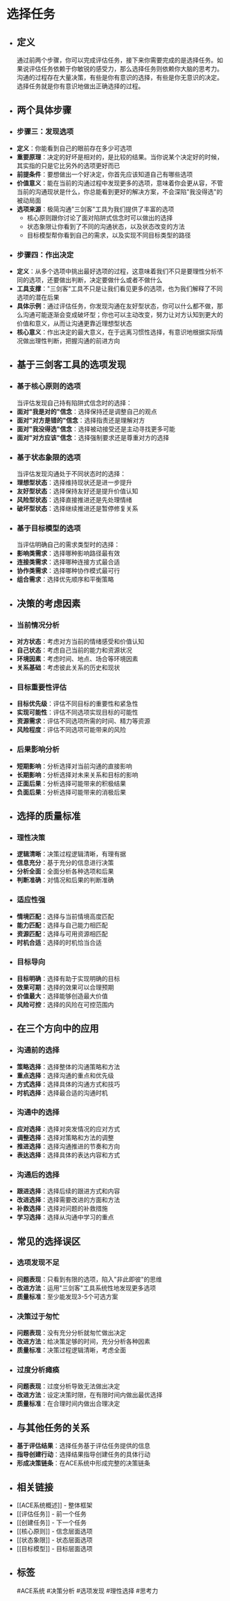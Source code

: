 # 选择任务
- ## 定义
  通过前两个步骤，你可以完成评估任务，接下来你需要完成的是选择任务。如果说评估任务依赖于你敏锐的感受力，那么选择任务则依赖你大脑的思考力。沟通的过程存在大量决策，有些是你有意识的选择，有些是你无意识的决定。选择任务就是你有意识地做出正确选择的过程。
- ## 两个具体步骤
- ### 步骤三：发现选项
- **定义**：你能看到自己的眼前存在多少可选项
- **重要原理**：决定的好坏是相对的，是比较的结果。当你说某个决定好的时候，其实指的只是它比另外的选项更好而已
- **前提条件**：要想做出一个好决定，你首先应该知道自己有哪些选项
- **价值意义**：能在当前的沟通过程中发现更多的选项，意味着你会更从容，不管当前的沟通现状是什么，你总能看到更好的解决方案，不会深陷"我没得选"的被动局面
- **选项来源**：极简沟通"三剑客"工具为我们提供了丰富的选项
	- 核心原则跟你讨论了面对陷阱式信念时可以做出的选择
	- 状态象限让你看到了不同的沟通状态，以及状态改变的方法
	- 目标模型帮你看到自己的需求，以及实现不同目标类型的路径
- ### 步骤四：作出决定
- **定义**：从多个选项中挑出最好选项的过程，这意味着我们不只是要理性分析不同的选项，还要做出判断，决定要做什么或者不做什么
- **工具支撑**："三剑客"工具不只是让我们看见更多的选项，也为我们解释了不同选项的潜在后果
- **具体示例**：通过评估任务，你发现沟通在友好型状态，你可以什么都不做，那么沟通可能逐渐会变成破坏型；你也可以主动改变，努力让对方认知到更大的价值和意义，从而让沟通更靠近理想型状态
- **核心意义**：作出决定的最大意义，在于远离习惯性选择，有意识地根据实际情况做出理性判断，把握沟通的前进方向
- ## 基于三剑客工具的选项发现
- ### 基于核心原则的选项
  当评估发现自己持有陷阱式信念时的选择：
- **面对"我是对的"信念**：选择保持还是调整自己的观点
- **面对"对方是错的"信念**：选择指责还是理解对方
- **面对"我没得选"信念**：选择被动接受还是主动寻找更多可能
- **面对"对方应该"信念**：选择强制要求还是尊重对方的选择
- ### 基于状态象限的选项
  当评估发现沟通处于不同状态时的选择：
- **理想型状态**：选择维持现状还是进一步提升
- **友好型状态**：选择保持友好还是提升价值认知
- **风险型状态**：选择直接推进还是先处理情绪
- **破坏型状态**：选择继续推进还是暂停修复关系
- ### 基于目标模型的选项
  当评估明确自己的需求类型时的选择：
- **影响类需求**：选择哪种影响路径最有效
- **连接类需求**：选择哪种连接方式最合适
- **协作类需求**：选择哪种协作模式最可行
- **组合需求**：选择优先顺序和平衡策略
- ## 决策的考虑因素
- ### 当前情况分析
- **对方状态**：考虑对方当前的情绪感受和价值认知
- **自己状态**：考虑自己当前的能力和资源状况
- **环境因素**：考虑时间、地点、场合等环境因素
- **关系基础**：考虑彼此关系的历史和现状
- ### 目标重要性评估
- **目标优先级**：评估不同目标的重要性和紧急性
- **实现可能性**：评估不同选项实现目标的可能性
- **资源需求**：评估不同选项所需的时间、精力等资源
- **风险程度**：评估不同选项可能带来的风险
- ### 后果影响分析
- **短期影响**：分析选择对当前沟通的直接影响
- **长期影响**：分析选择对未来关系和目标的影响
- **正面后果**：分析选择可能带来的积极结果
- **负面后果**：分析选择可能带来的消极后果
- ## 选择的质量标准
- ### 理性决策
- **逻辑清晰**：决策过程逻辑清晰，有理有据
- **信息充分**：基于充分的信息进行决策
- **分析全面**：全面分析各种选项和后果
- **判断准确**：对情况和后果的判断准确
- ### 适应性强
- **情境匹配**：选择与当前情境高度匹配
- **能力匹配**：选择与自己能力相匹配
- **资源匹配**：选择与可用资源相匹配
- **时机合适**：选择的时机恰当合适
- ### 目标导向
- **目标明确**：选择有助于实现明确的目标
- **效果可期**：选择的效果可以合理预期
- **价值最大**：选择能够创造最大价值
- **风险可控**：选择的风险在可控范围内
- ## 在三个方向中的应用
- ### 沟通前的选择
- **策略选择**：选择整体的沟通策略和方法
- **重点选择**：选择沟通的重点和优先级
- **方式选择**：选择具体的沟通方式和技巧
- **时机选择**：选择最合适的沟通时机
- ### 沟通中的选择
- **应对选择**：选择对突发情况的应对方式
- **调整选择**：选择对策略和方法的调整
- **推进选择**：选择沟通推进的节奏和方向
- **表达选择**：选择具体的表达内容和方式
- ### 沟通后的选择
- **跟进选择**：选择后续的跟进方式和内容
- **改进选择**：选择需要改进的方面和方法
- **补救选择**：选择对问题的补救措施
- **学习选择**：选择从沟通中学习的重点
- ## 常见的选择误区
- ### 选项发现不足
- **问题表现**：只看到有限的选项，陷入"非此即彼"的思维
- **改进方法**：运用"三剑客"工具系统性地发现更多选项
- **质量标准**：至少能发现3-5个可选方案
- ### 决策过于匆忙
- **问题表现**：没有充分分析就匆忙做出决定
- **改进方法**：给决策足够的时间，充分分析各种因素
- **质量标准**：决策过程逻辑清晰，考虑全面
- ### 过度分析瘫痪
- **问题表现**：过度分析导致无法做出决定
- **改进方法**：设定决策时限，在有限时间内做出最优选择
- **质量标准**：在合理时间内做出合理决定
- ## 与其他任务的关系
- **基于评估结果**：选择任务基于评估任务提供的信息
- **指导创建行动**：选择结果指导创建任务的具体行动
- **形成决策链条**：在ACE系统中形成完整的决策链条
- ## 相关链接
- [[ACE系统概述]] - 整体框架
- [[评估任务]] - 前一个任务
- [[创建任务]] - 下一个任务
- [[核心原则]] - 信念层面选项
- [[状态象限]] - 状态层面选项
- [[目标模型]] - 目标层面选项
- ## 标签
  #ACE系统 #决策分析 #选项发现 #理性选择 #思考力